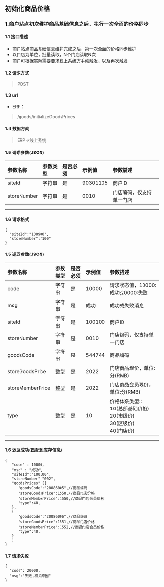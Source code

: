 ## 初始化商品价格
### 1.商户站点初次维护商品基础信息之后，执行一次全面的价格同步
#### 1.1 接口描述
* 商户站点商品基础信息维护完成之后，第一次全面的价格同步维护
* 以门店为单位，批量读取，N个门店读取N次
* 商户可根据实际需要要求线上系统方手动触发，以及再次触发
#### 1.2 请求方式
> POST
#### 1.3 url
* ERP：
> /goods/initializeGoodsPrices
#### 1.4 数据方向
> ERP->线上系统
#### 1.5 请求参数(JSON)
| 参数名称 | 参数类型 | 是否必须 | 示例值 | 参数描述  |
| :---         |     :---      |     :--- | :--- | :--- |
| siteId   | 字符串     | 是    | 90301105    | 商户ID |
| storeNumber   | 字符串     | 是    | 0010   |门店编码，仅支持单一门店|
--------------------- 
#### 1.6 请求格式
```
{
  "siteId":"100900",
  "storeNumber":"100"
}
```
#### 1.5 返回参数(JSON)
| 参数名称 | 参数类型 | 是否必须 | 示例值 | 参数描述  |
| :---         |     :---      |     :--- | :--- | :--- |
| code   | 字符串     | 是    | 10000    | 请求状态值，10000:成功;20000:失败 |
| msg   | 字符串    | 是    | 成功    | 成功或失败消息 |
| siteId   | 字符串     | 是    | 100100   |商户ID|
| storeNumber   | 字符串     | 是    | 0010   |门店编码，仅支持单一门店|
| goodsCode   | 字符串    | 是    | 544744    | 商品编码 |
| storeGoodsPrice   | 整型    | 是    | 2022   | 门店商品现价，单位:分(RMB) |
| storeMemberPrice   | 整型    | 是    | 2022   | 门店商品会员现价，单位:分(RMB) |
| type   | 整型    | 是    | 10   | 价格体系类型::<br/> 10(总部基础价格)<br/>20(市级价)<br/>30(区级价)<br/>40(门店价) |
--------------------- 
#### 1.6 返回成功(匹配到库存信息)
 ``` 
{
    "code" : 10000,
    "msg" : "成功",
    "siteId":"100100",
    "storeNumber":"002",
    "goodsPrices":[{
       "goodsCode":"20086005",//商品编码
       "storeGoodsPrice":1550,//商品门店价格
       "storeMemberPrice":1550,//商品门店会员价格
       "type":40,
    },
    {
       "goodsCode":"20086006",//商品编码
       "storeGoodsPrice":1551,//商品门店价格
       "storeMemberPrice":1552,//商品门店会员价格
       "type":40,
    }
    ]
}
```
#### 1.7 请求失败
```
{
  "code": 20000,
  "msg":"失败,相关原因"
}
```

